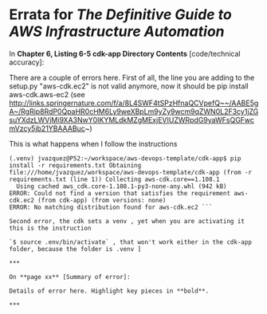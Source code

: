 # Errata for *The Definitive Guide to AWS Infrastructure Automation*

In **Chapter 6, Listing 6-5 cdk-app Directory Contents** [code/technical accuracy]:
 
There are a couple of errors here.
First of all, the line you are adding to the setup.py  "aws-cdk.ec2" is not valid anymore, now it should be pip install aws-cdk.aws-ec2 (see http://links.springernature.com/f/a/8L4SWF4tSPzHfnaQCVpefQ~~/AABE5gA~/RgRip8RdP0QpaHR0cHM6Ly9weXBpLm9yZy9wcm9qZWN0L2F3cy1jZGsuYXdzLWVjMi9XA3NwY0IKYMLdkMZgMExjEVIUZWRpdG9yaWFsQGFwcmVzcy5jb21YBAAABuc~)

This is what happens when I follow the instructions

```
(.venv) jvazquez@P52:~/workspace/aws-devops-template/cdk-app$ pip install -r requirements.txt Obtaining file:///home/jvazquez/workspace/aws-devops-template/cdk-app (from -r requirements.txt (line 1)) Collecting aws-cdk.core==1.108.1
  Using cached aws_cdk.core-1.108.1-py3-none-any.whl (942 kB)
ERROR: Could not find a version that satisfies the requirement aws-cdk.ec2 (from cdk-app) (from versions: none)
ERROR: No matching distribution found for aws-cdk.ec2 ```

Second error, the cdk sets a venv , yet when you are activating it this is the instruction

`$ source .env/bin/activate` , that won't work either in the cdk-app folder, because the folder is .venv ]

***

On **page xx** [Summary of error]:
 
Details of error here. Highlight key pieces in **bold**.

***
